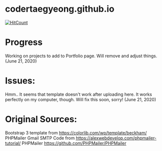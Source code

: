 # codertaegyeong.github.io
[![HitCount](http://hits.dwyl.com/CoderTaegyeong/codertaegyeonggithubio.svg)](http://hits.dwyl.com/CoderTaegyeong/codertaegyeonggithubio)

# Progress
Working on projects to add to Portfolio page. Will remove and adjust things. (June 21, 2020)

# Issues:
Hmm.. It seems that template doesn't work after uploading here. It works perfectly on my computer, though. Will fix this soon, sorry! (June 21, 2020)

# Original Sources:
Bootstrap 3 template from https://colorlib.com/wp/template/beckham/
PHPMailer Gmail SMTP Code from https://alexwebdevelop.com/phpmailer-tutorial/
PHPMailer https://github.com/PHPMailer/PHPMailer
